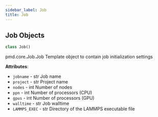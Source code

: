 ```yaml
---
sidebar_label: Job
title: Job
---
```


## Job Objects

```python
class Job()
```

pmd.core.Job.Job
Template object to contain job initialization settings

**Attributes**:

- `jobname` - str
  Job name
- `project` - str
  Project name
- `nodes` - int
  Number of nodes
- `ppn` - int
  Number of processors (CPU)
- `gpus` - int
  Number of processors (GPU)
- `walltime` - str
  Job walltime
- `LAMMPS_EXEC` - str
  Directory of the LAMMPS executable file

